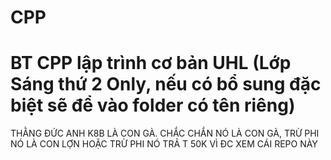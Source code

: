 # CPP
BT CPP lập trình cơ bản UHL
(Lớp Sáng thứ 2 Only, nếu có bổ sung đặc biệt sẽ để vào folder có tên riêng)
=========================================================================
THẰNG ĐỨC ANH K8B LÀ CON GÀ.
CHẮC CHẮN NÓ LÀ CON GÀ, TRỪ PHI NÓ LÀ CON LỢN
HOẶC TRỪ PHI NÓ TRẢ T 50K VÌ ĐC XEM CÁI REPO NÀY